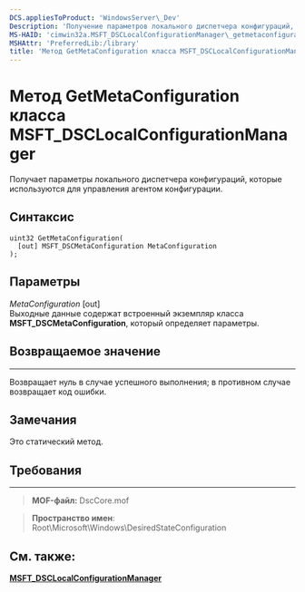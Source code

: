 ```yaml
---
DCS.appliesToProduct: 'WindowsServer\_Dev'
Description: 'Получение параметров локального диспетчера конфигураций, которые используются для управления агентом конфигурации.'
MS-HAID: 'cimwin32a.MSFT_DSCLocalConfigurationManager\_getmetaconfiguration'
MSHAttr: 'PreferredLib:/library'
title: 'Метод GetMetaConfiguration класса MSFT_DSCLocalConfigurationManager'
---
```


# Метод GetMetaConfiguration класса MSFT_DSCLocalConfigurationManager

Получает параметры локального диспетчера конфигураций, которые используются для управления агентом конфигурации.

Синтаксис
------

```mof
uint32 GetMetaConfiguration(
  [out] MSFT_DSCMetaConfiguration MetaConfiguration
);
```

Параметры
----------

*MetaConfiguration* \[out\]  
Выходные данные содержат встроенный экземпляр класса **MSFT_DSCMetaConfiguration**, который определяет параметры.

## Возвращаемое значение
------------

Возвращает нуль в случае успешного выполнения; в противном случае возвращает код ошибки.

## Замечания

Это статический метод.

## Требования
------------
>**MOF-файл:** DscCore.mof

>**Пространство имен**: Root\Microsoft\Windows\DesiredStateConfiguration


## См. также:


[**MSFT_DSCLocalConfigurationManager**](msft-dsclocalconfigurationmanager.md)


 

 





<!--HONumber=Apr16_HO2-->


